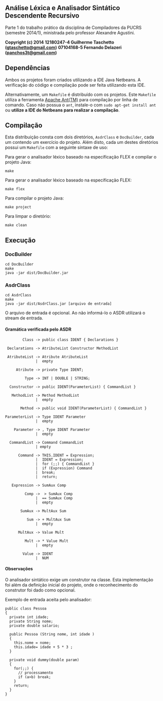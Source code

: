 ## Análise Léxica e Analisador Sintático Descendente Recursivo

Parte 1 do trabalho prático da disciplina de Compiladores da PUCRS (semestre 2014/1), ministrada pelo professor Alexandre Agustini.

**Copyright (c) 2014**
**12180247-4 Guilherme Taschetto (gtaschetto@gmail.com)**
**07104168-5 Fernando Delazeri (panchos3t@gmail.com)**

## Dependências

Ambos os projetos foram criados utilizando a IDE Java Netbeans. A verificação do código e compilação pode ser feita utilizando esta IDE.

Alternativamente, um `Makefile` é distribuído com os projetos. Este `Makefile` utiliza a ferramenta [Apache Ant(TM)](http://ant.apache.org/) para compilação por linha de comando. Caso não possua o `ant`, instale-o com `sudo apt-get install ant` ou **utilize a IDE do Netbeans para realizar a compilação**.

## Compilação

Esta distribuição consta com dois diretórios, `AsdrClass` e `DocBuilder`, cada um contendo um exercício do projeto. Além disto, cada um destes diretórios possui um `Makefile` com a seguinte sintaxe de uso:

Para gerar o analisador léxico baseado na especificação FLEX e compilar o projeto Java:

    make
    
Para gerar o analisador léxico baseado na especificação FLEX:

    make flex
    
Para compilar o projeto Java:

    make project

Para limpar o diretório:

    make clean
    
## Execução

### DocBuilder

    cd DocBuilder
    make
    java -jar dist/DocBuilder.jar

### AsdrClass

    cd AsdrClass
    make
    java -jar dist/AsdrClass.jar [arquivo de entrada]

O arquivo de entrada é opcional. Ao não informá-lo o ASDR utilizará o stream de entrada.

#### Gramática verificada pelo ASDR

            Class -> public class IDENT { Declarations }
      
     Declarations -> AtributeList Constructor MethodList
      
     AtributeList -> Atribute AtributeList
                  |  empty
      
         Atribute -> private Type IDENT;
      
             Type -> INT | DOUBLE | STRING;
             
      Constructor -> public IDENT(ParameterList) { CommandList }
      
       MethodList -> Method MethodList
                  |  empty
                  
           Method -> public void IDENT(ParameterList) { CommandList }
      
    ParameterList -> Type IDENT Parameter
                  |  empty
      
        Parameter -> , Type IDENT Parameter
                  |  empty
      
      CommandList -> Command CommandList
                  | empty
      
          Command -> THIS.IDENT = Expression;
                  |  IDENT = Expression;
                  |  for (;;) { CommandList }
                  |  if (Expression) Command
                  |  break;
                  |  return;
      
       Expression -> SumAux Comp
      
             Comp ->  > SumAux Comp
                  |  == SumAux Comp
                  |  empty
      
           SumAux -> MultAux Sum
      
              Sum -> + MultAux Sum
                  |  empty
      
          MultAux -> Value Mult
      
             Mult -> * Value Mult
                  |  empty
                
            Value -> IDENT
                  |  NUM

#### Observações

O analisador sintático exige um construtor na classe. Esta implementação foi além da definição inicial do projeto, onde o reconhecimento do construtor foi dado como opcional.

Exemplo de entrada aceita pelo analisador:

    public class Pessoa
    {
      private int idade;
      private String nome;
      private double salario;
      
      public Pessoa (String nome, int idade )
      {
        this.nome = nome;
        this.idade= idade + 5 * 3 ;
      }
      
      private void dummy(double param)
      {
        for(;;) { 
          // processamento
          if (a>b) break;
        }
        return;
      }
    }
